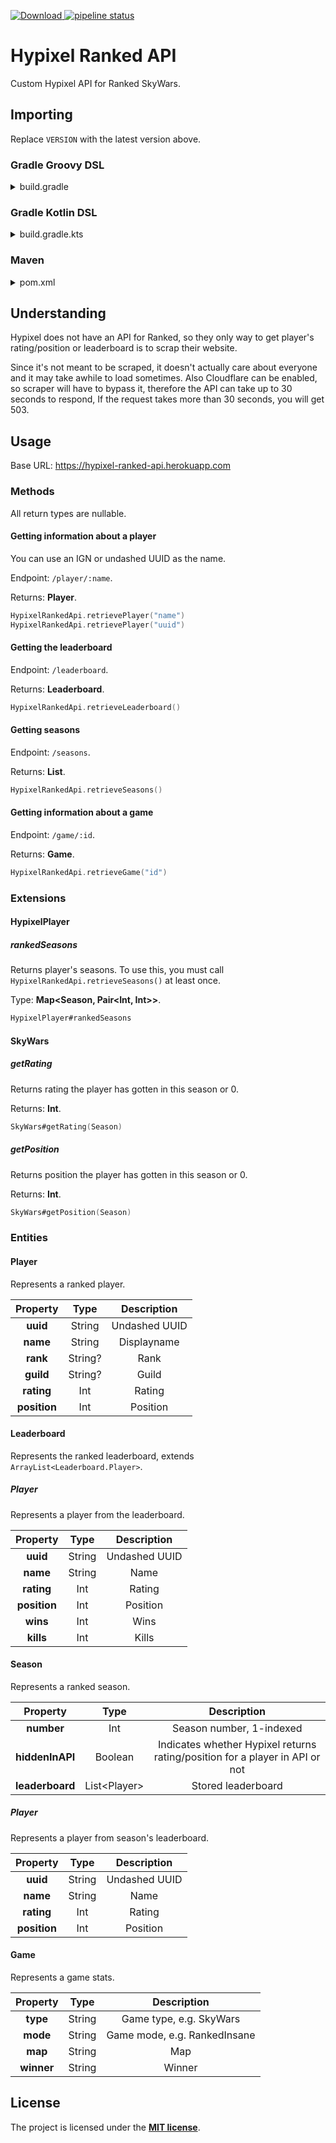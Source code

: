 [ ![Download](https://api.bintray.com/packages/mdashlw/maven/hypixel-ranked-api/images/download.svg) ](https://bintray.com/mdashlw/maven/hypixel-ranked-api/_latestVersion)
[![pipeline status](https://gitlab.com/mdashlw/hypixel-ranked-api/badges/master/pipeline.svg)](https://gitlab.com/mdashlw/hypixel-ranked-api/commits/master)

# Hypixel Ranked API

Custom Hypixel API for Ranked SkyWars.

## Importing

Replace `VERSION` with the latest version above.

### Gradle Groovy DSL

<details><summary>build.gradle</summary>
<p>

```gradle
repositories {
    jcenter()
}

dependencies {
    implementation 'ru.mdashlw.hypixel:hypixel-ranked-api:VERSION'
}
```

</p>
</details>

### Gradle Kotlin DSL

<details><summary>build.gradle.kts</summary>
<p>

```kotlin
repositories {
    jcenter()
}

dependencies {
    implementation("ru.mdashlw.hypixel:hypixel-ranked-api:VERSION")
}
```

</p>
</details>

### Maven

<details><summary>pom.xml</summary>
<p>

```xml
<depedencies>
    <dependency>
        <groupId>ru.mdashlw.hypixel</groupId>
        <artifactId>hypixel-ranked-api</artifactId>
        <version>VERSION</version>
  </dependency>
</depedencies>

<repositories>
    <repository>
      <id>jcenter</id>
      <name>JCenter</name>
      <url>https://jcenter.bintray.com/</url>
    </repository>
</repositories>
```

</p>
</details>

## Understanding

Hypixel does not have an API for Ranked, so they only way to get player's rating/position or leaderboard is to scrap their website.

Since it's not meant to be scraped, it doesn't actually care about everyone and it may take awhile to load sometimes.
Also Cloudflare can be enabled, so scraper will have to bypass it, therefore the API can take up to 30 seconds to respond,
If the request takes more than 30 seconds, you will get 503.

## Usage

Base URL:
https://hypixel-ranked-api.herokuapp.com

### Methods

All return types are nullable.

#### Getting information about a player

You can use an IGN or undashed UUID as the name.

Endpoint: `/player/:name`.

Returns: **Player**.

```kotlin
HypixelRankedApi.retrievePlayer("name")
HypixelRankedApi.retrievePlayer("uuid")
```

#### Getting the leaderboard

Endpoint: `/leaderboard`.

Returns: **Leaderboard**.

```kotlin
HypixelRankedApi.retrieveLeaderboard()
```

#### Getting seasons

Endpoint: `/seasons`.

Returns: **List<Season>**.

```kotlin
HypixelRankedApi.retrieveSeasons()
```

#### Getting information about a game

Endpoint: `/game/:id`.

Returns: **Game**.

```kotlin
HypixelRankedApi.retrieveGame("id")
```

### Extensions

#### HypixelPlayer

##### rankedSeasons

Returns player's seasons. To use this, you must call `HypixelRankedApi.retrieveSeasons()` at least once.

Type: **Map<Season, Pair<Int, Int>>**.

```kotlin
HypixelPlayer#rankedSeasons
```

#### SkyWars

##### getRating

Returns rating the player has gotten in this season or 0.

Returns: **Int**.

```kotlin
SkyWars#getRating(Season)
```

##### getPosition

Returns position the player has gotten in this season or 0.

Returns: **Int**.

```kotlin
SkyWars#getPosition(Season)
```

### Entities

#### Player

Represents a ranked player.

|   Property   |   Type  |  Description  |
|:------------:|:-------:|:-------------:|
|   **uuid**   |  String | Undashed UUID |
|   **name**   |  String |  Displayname  |
|   **rank**   | String? |      Rank     |
|   **guild**  | String? |     Guild     |
|  **rating**  |   Int   |     Rating    |
| **position** |   Int   |    Position   |

#### Leaderboard

Represents the ranked leaderboard, extends `ArrayList<Leaderboard.Player>`.

##### Player

Represents a player from the leaderboard.

|   Property   |  Type  |  Description  |
|:------------:|:------:|:-------------:|
|   **uuid**   | String | Undashed UUID |
|   **name**   | String |      Name     |
|  **rating**  |   Int  |     Rating    |
| **position** |   Int  |    Position   |
|   **wins**   |   Int  |      Wins     |
|   **kills**  |   Int  |     Kills     |

#### Season

Represents a ranked season.

|     Property    |      Type     |                                  Description                                 |
|:---------------:|:-------------:|:----------------------------------------------------------------------------:|
|    **number**   |      Int      |                           Season number, 1-indexed                           |
| **hiddenInAPI** |    Boolean    | Indicates whether Hypixel returns rating/position for a player in API or not |
| **leaderboard** | List\<Player> |                              Stored leaderboard                              |

##### Player

Represents a player from season's leaderboard.

|   Property   |  Type  |  Description  |
|:------------:|:------:|:-------------:|
|   **uuid**   | String | Undashed UUID |
|   **name**   | String |      Name     |
|  **rating**  |   Int  |     Rating    |
| **position** |   Int  |    Position   |

#### Game

Represents a game stats.

|  Property  |  Type  |          Description         |
|:----------:|:------:|:----------------------------:|
|  **type**  | String |    Game type, e.g. SkyWars   |
|  **mode**  | String | Game mode, e.g. RankedInsane |
|   **map**  | String |              Map             |
| **winner** | String |            Winner            |

## License

The project is licensed under the **[MIT license](https://choosealicense.com/licenses/mit/)**.
